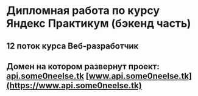# Дипломная работа по курсу  Яндекс Практикум (бэкенд часть)
## 12 поток курса Веб-разработчик
## Домен на котором развернут проект: [api.some0neelse.tk](https://api.some0neelse.tk) [www.api.some0neelse.tk](https://www.api.some0neelse.tk)
